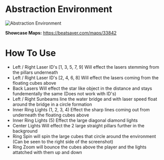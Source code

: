 # Abstraction Environment
![Abstraction Environment](Abstraction.png)

**Showcase Maps:**
https://beatsaver.com/maps/33842

# How To Use

- Left / Right Laser ID's [1, 3, 5, 7, 9] Will effect the lasers stemming from the pillars underneath
- Left / Right Laser ID's [2, 4, 6, 8] Will effect the lasers coming from the floating cubes above
- Back Lasers Will effect the star like object in the distance and stays fundementally the same (Does not work with ID's)
- Left / Right Sunbeams line the water bridge and with laser speed float around the bridge in a circle formation
- Inner Ring Lights (1, 2, 3, 4) Effect the sharp lines coming out from underneath the floating cubes above
- Inner Ring Lights (5) Effect the large diagonal diamond lights
- Center Lights Will effect the 2 large straight pillars further in the background
- Ring Spin will spin the large cubes that circle around the environment (Can be seen to the right side of the screenshot)
- Ring Zoom will bounce the cubes above the player and the lights attatched with them up and down